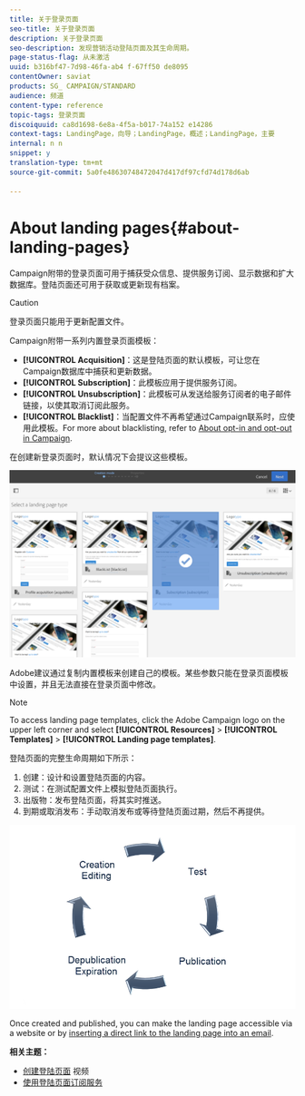 ```yaml
---
title: 关于登录页面
seo-title: 关于登录页面
description: 关于登录页面
seo-description: 发现营销活动登陆页面及其生命周期。
page-status-flag: 从未激活
uuid: b316bf47-7d98-46fa-ab4 f-67ff50 de8095
contentOwner: saviat
products: SG_ CAMPAIGN/STANDARD
audience: 频道
content-type: reference
topic-tags: 登录页面
discoiquuid: ca8d1698-6e8a-4f5a-b017-74a152 e14286
context-tags: LandingPage，向导；LandingPage，概述；LandingPage，主要
internal: n n
snippet: y
translation-type: tm+mt
source-git-commit: 5a0fe48630748472047d417df97cfd74d178d6ab

---
```



# About landing pages{#about-landing-pages}

Campaign附带的登录页面可用于捕获受众信息、提供服务订阅、显示数据和扩大数据库。登陆页面还可用于获取或更新现有档案。

>[!CAUTION]
>
>登录页面只能用于更新配置文件。

Campaign附带一系列内置登录页面模板：

* **[!UICONTROL Acquisition]**：这是登陆页面的默认模板，可让您在Campaign数据库中捕获和更新数据。
* **[!UICONTROL Subscription]**：此模板应用于提供服务订阅。
* **[!UICONTROL Unsubscription]**：此模板可从发送给服务订阅者的电子邮件链接，以使其取消订阅此服务。
* **[!UICONTROL Blacklist]**：当配置文件不再希望通过Campaign联系时，应使用此模板。For more about blacklisting, refer to [About opt-in and opt-out in Campaign](../../audiences/using/about-opt-in-and-opt-out-in-campaign.md).

在创建新登录页面时，默认情况下会提议这些模板。

![](assets/lp_creation_1.png)

Adobe建议通过复制内置模板来创建自己的模板。某些参数只能在登录页面模板中设置，并且无法直接在登录页面中修改。

>[!NOTE]
>
>To access landing page templates, click the Adobe Campaign logo on the upper left corner and select **[!UICONTROL Resources]** &gt; **[!UICONTROL Templates]** &gt; **[!UICONTROL Landing page templates]**.

登陆页面的完整生命周期如下所示：

1. 创建：设计和设置登陆页面的内容。
1. 测试：在测试配置文件上模拟登陆页面执行。
1. 出版物：发布登陆页面，将其实时推送。
1. 到期或取消发布：手动取消发布或等待登陆页面过期，然后不再提供。

![](assets/lp_livecycle.png)

Once created and published, you can make the landing page accessible via a website or by [inserting a direct link to the landing page into an email](../../designing/using/inserting-a-link.md).

**相关主题：**

* [创建登陆页面](https://helpx.adobe.com/campaign/kt/acs/using/acs-create-edit-landing-page-feature-video-use.html) 视频
* [使用登陆页面订阅服务](../../audiences/using/creating-a-service.md)